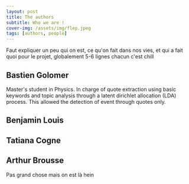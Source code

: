 ```yaml
---
layout: post
title: The authors
subtitle: Who we are !
cover-img: /assets/img/flep.jpeg
tags: [authors, people]
---
```

Faut expliquer un peu qui on est, ce qu'on fait dans nos vies, et qui a fait quoi pour le projet, globalement 5-6 lignes chacun c'est chill

## Bastien Golomer
Master's student in Physics. 
In charge of quote extraction using basic keywords and topic analysis through a latent dirichlet allocation (LDA) process. This allowed the detection of event through quotes only.

## Benjamin Louis

## Tatiana Cogne

## Arthur Brousse
Pas grand chose mais on est là hein
